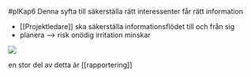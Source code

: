 #plKap6 
Denna syfta till säkerställa rätt interessenter får rätt information
- [[Projektledare]] ska säkerställa informationsflödet till och från sig
- planera --> risk onödig irritation minskar

**![](https://lh7-us.googleusercontent.com/pACvt0XIfWIDtIigmzj59n-jBJsD-TXSI43A0RmwhaC11co-QEL2GNzp2ATF7drssvH9tLXmTco5AR9ZX6IGYaHU8KbXDxzizr_DaltRLsJZ4cquYMpdci9m6GvjdYJ1pPpRU2PLyFHWR9kFWyEdpqw)**

en stor del av detta är [[rapportering]]